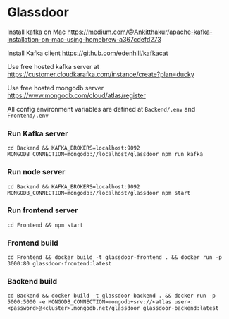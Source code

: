 # Glassdoor
Install kafka on Mac https://medium.com/@Ankitthakur/apache-kafka-installation-on-mac-using-homebrew-a367cdefd273

Install Kafka client https://github.com/edenhill/kafkacat

Use free hosted kafka server at https://customer.cloudkarafka.com/instance/create?plan=ducky

Use free hosted mongodb server https://www.mongodb.com/cloud/atlas/register

All config environment variables are defined at `Backend/.env` and `Frontend/.env`
### Run Kafka server

```
cd Backend && KAFKA_BROKERS=localhost:9092 MONGODB_CONNECTION=mongodb://localhost/glassdoor npm run kafka
```

### Run node server
```
cd Backend && KAFKA_BROKERS=localhost:9092 MONGODB_CONNECTION=mongodb://localhost/glassdoor npm start
```

### Run frontend server
```
cd Frontend && npm start
```

### Frontend build
```
cd Frontend && docker build -t glassdoor-frontend . && docker run -p 3000:80 glassdoor-frontend:latest
```

### Backend build
```
cd Backend && docker build -t glassdoor-backend . && docker run -p 5000:5000 -e MONGODB_CONNECTION=mongodb+srv://<atlas user>:<password>@<cluster>.mongodb.net/glassdoor glassdoor-backend:latest
```

